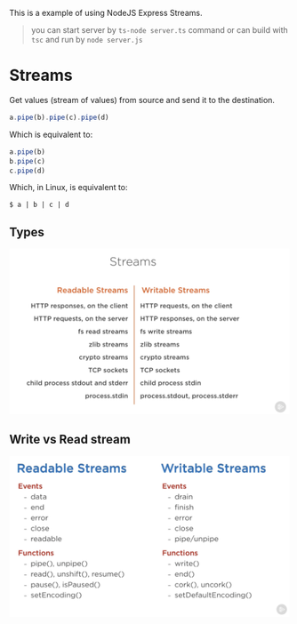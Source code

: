

This is a example of using NodeJS Express Streams. 

> you can start server by `ts-node server.ts` command or can build with `tsc` and run by `node server.js`

# Streams

Get values (stream of values) from source and send it to the destination.

```Typescript
a.pipe(b).pipe(c).pipe(d)
```

Which is equivalent to:

```Typescript
a.pipe(b)
b.pipe(c)
c.pipe(d)
```

Which, in Linux, is equivalent to:

```Shell
$ a | b | c | d
```
   
## Types

![alt tag](https://raw.githubusercontent.com/lukaskellerstein/NodeJsExpressSamples/master/images/streams0.png)

## Write vs Read stream

![alt tag](https://raw.githubusercontent.com/lukaskellerstein/NodeJsExpressSamples/master/images/streams1.png)
